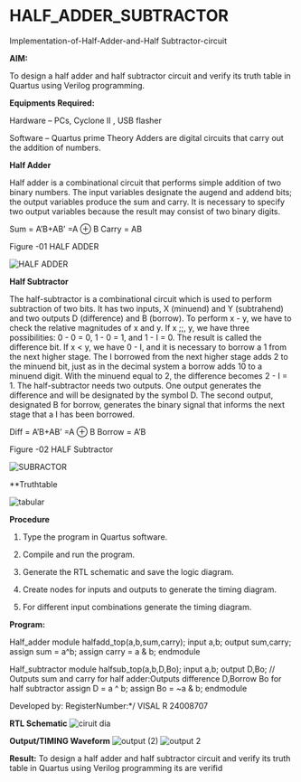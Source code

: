 # HALF_ADDER_SUBTRACTOR

Implementation-of-Half-Adder-and-Half Subtractor-circuit

**AIM:**

To design a half adder and half subtractor circuit and verify its truth table in Quartus using Verilog programming.

**Equipments Required:**

Hardware – PCs, Cyclone II , USB flasher 

Software – Quartus prime Theory Adders are digital circuits that carry out the addition of numbers.

**Half Adder**

Half adder is a combinational circuit that performs simple addition of two binary numbers. The input variables designate the augend and addend bits; the output variables produce the sum and carry. It is necessary to specify two output variables because the result may consist of two binary digits.

Sum = A’B+AB’ =A ⊕ B Carry = AB

Figure -01 HALF ADDER

![HALF ADDER](https://github.com/user-attachments/assets/9d35f773-dd4b-4858-aaec-175bb8a5c448)

**Half Subtractor**

The half-subtractor is a combinational circuit which is used to perform subtraction of two bits. It has two inputs, X (minuend) and Y (subtrahend) and two outputs D (difference) and B (borrow). To perform x - y, we have to check the relative magnitudes of x and y. If x ;;, y, we have three possibilities: 0 - 0 = 0, 1 - 0 = 1, and 1 - I = 0. The result is called the difference bit. If x < y, we have 0 - I, and it is necessary to borrow a 1 from the next higher stage. The I borrowed from the next higher stage adds 2 to the minuend bit, just as in the decimal system a borrow adds 10 to a minuend digit. With the minuend equal to 2, the difference becomes 2 - I = 1. The half-subtractor needs two outputs. One output generates the difference and will be designated by the symbol D. The second output, designated B for borrow, generates the binary signal that informs the next stage that a I has been borrowed. 

Diff = A’B+AB’ =A ⊕ B
Borrow = A’B

Figure -02 HALF Subtractor

![SUBRACTOR](https://github.com/user-attachments/assets/8300d9b3-ee63-494b-a41a-f70fd408328a)

**Truthtable

![tabular](https://github.com/user-attachments/assets/d945ac84-ffdc-491d-9021-0cb3c192c3a8)

**Procedure**

1.	Type the program in Quartus software.

2.	Compile and run the program.

3.	Generate the RTL schematic and save the logic diagram.

4.	Create nodes for inputs and outputs to generate the timing diagram.

5.	For different input combinations generate the timing diagram.


**Program:**

Half_adder
module halfadd_top(a,b,sum,carry);
input a,b;
output sum,carry; 
 assign sum = a^b;
 assign carry = a & b;
endmodule

Half_subtractor
module halfsub_top(a,b,D,Bo);
input a,b;
output D,Bo; // Outputs sum and carry for half adder:Outputs difference D,Borrow Bo for half subtractor
assign D = a ^ b;
  assign Bo = ~a & b;
endmodule

Developed by: RegisterNumber:*/ VISAL R    24008707

**RTL Schematic**
![ciruit dia](https://github.com/user-attachments/assets/1cdcbb0b-31d8-408c-a576-a803a19b6671)

**Output/TIMING Waveform**
![output (2)](https://github.com/user-attachments/assets/d4a02121-5660-44d1-9150-78e9286962a1)
![output 2](https://github.com/user-attachments/assets/02f44016-e374-4b67-be21-387d06ae72d9)

**Result:**
To design a half adder and half subtractor circuit and verify its truth table in Quartus using Verilog programming its are verifid
